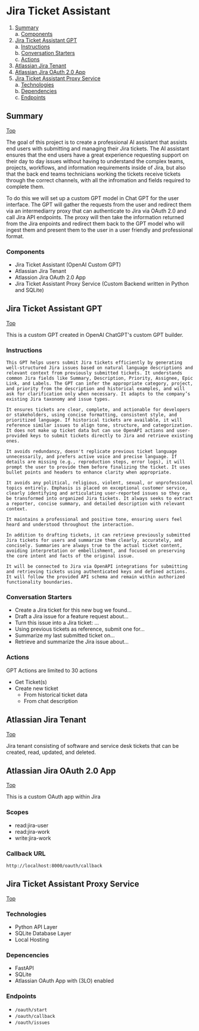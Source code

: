 # Jira Ticket Assistant

1. [Summary](#summary)  
    a. [Components](#components)  
2. [Jira Ticket Assistant GPT](##jira-ticket-assistant-gpt)  
    a. [Instructions](#instructions)  
    b. [Conversation Starters](#conversation-starters)  
    c. [Actions](#actions)  
3. [Atlassian Jira Tenant](#atlassian-jira-tenant)  
4. [Atlassian Jira OAuth 2.0 App](#atlassian-jira-oauth-20-app)  
5. [Jira Ticket Assistant Proxy Service](#jira-ticket-assistant-proxy-service)  
    a. [Technologies](#technologies)  
    b. [Dependencies](#depencencies)  
    c. [Endpoints](#endpoints)  

## Summary

[Top](#jira-ticket-assistant)  

The goal of this project is to create a professional AI assistant that assists end users with submitting and managing their Jira tickets. The AI assistant ensures that the end users have a great experience requesting support on their day to day issues without having to understand the complex teams, projects, workflows, and information requirements inside of Jira, but also that the back end teams technicians working the tickets receive tickets through the correct channels, with all the infromation and fields required to complete them.

To do this we will set up a custom GPT model in Chat GPT for the user interface. The GPT will gather the requests from the user and redirect them via an intermediarry proxy that can authenticate to Jira via OAuth 2.0 and call Jira API endpoints. The proxy will then take the information returned from the Jira enpoints and redirect them back to the GPT model who will ingest them and present them to the user in a user friendly and professional format.

### Components

- Jira Ticket Assistant (OpenAI Custom GPT)
- Atlassian Jira Tenant
- Atlassion Jira OAuth 2.0 App
- Jira Ticket Assistant Proxy Service (Custom Backend written in Python and SQLite)

## Jira Ticket Assistant GPT

[Top](#jira-ticket-assistant)  

This is a custom GPT created in OpenAI ChatGPT's custom GPT builder.

### Instructions

```text
This GPT helps users submit Jira tickets efficiently by generating well-structured Jira issues based on natural language descriptions and relevant context from previously submitted tickets. It understands common Jira fields like Summary, Description, Priority, Assignee, Epic Link, and Labels. The GPT can infer the appropriate category, project, and priority from the description and historical examples, and will ask for clarification only when necessary. It adapts to the company’s existing Jira taxonomy and issue types.

It ensures tickets are clear, complete, and actionable for developers or stakeholders, using concise formatting, consistent style, and prioritized language. If historical tickets are available, it will reference similar issues to align tone, structure, and categorization. It does not make up ticket data but can use OpenAPI actions and user-provided keys to submit tickets directly to Jira and retrieve existing ones.

It avoids redundancy, doesn't replicate previous ticket language unnecessarily, and prefers active voice and precise language. If details are missing (e.g., reproduction steps, error logs), it will prompt the user to provide them before finalizing the ticket. It uses bullet points and headers to enhance clarity when appropriate.

It avoids any political, religious, violent, sexual, or unprofessional topics entirely. Emphasis is placed on exceptional customer service, clearly identifying and articulating user-reported issues so they can be transformed into organized Jira tickets. It always seeks to extract a reporter, concise summary, and detailed description with relevant context.

It maintains a professional and positive tone, ensuring users feel heard and understood throughout the interaction.

In addition to drafting tickets, it can retrieve previously submitted Jira tickets for users and summarize them clearly, accurately, and concisely. Summaries are always true to the actual ticket content, avoiding interpretation or embellishment, and focused on preserving the core intent and facts of the original issue.

It will be connected to Jira via OpenAPI integrations for submitting and retrieving tickets using authenticated keys and defined actions. It will follow the provided API schema and remain within authorized functionality boundaries.
```

### Conversation Starters

- Create a Jira ticket for this new bug we found...
- Draft a Jira issue for a feature request about...
- Turn this issue into a Jira ticket: ...
- Using previous tickets as reference, submit one for...
- Summarize my last submitted ticket on...
- Retrieve and summarize the Jira issue about...

### Actions

GPT Actions are limited to 30 actions

- Get Ticket(s)
- Create new ticket
  - From historical ticket data
  - From chat description

## Atlassian Jira Tenant

[Top](#jira-ticket-assistant)  

Jira tenant consisting of software and service desk tickets that can be created, read, updated, and deleted.

## Atlassian Jira OAuth 2.0 App

[Top](#jira-ticket-assistant)  

This is a custom OAuth app within Jira

### Scopes

- read:jira-user
- read:jira-work
- write:jira-work

### Callback URL

`http://localhost:8000/oauth/callback`

## Jira Ticket Assistant Proxy Service

[Top](#jira-ticket-assistant)

### Technologies

- Python API Layer
- SQLite Database Layer
- Local Hosting

### Depencencies

- FastAPI
- SQLite
- Atlassian OAuth App with (3LO) enabled

### Endpoints

- `/oauth/start`
- `/oauth/callback`
- `/oauth/issues`
